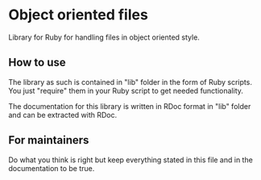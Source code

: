 Object oriented files
=====================

Library for Ruby for handling files in object oriented style.

How to use
----------

The library as such is contained in "lib" folder in the form of Ruby scripts. You just "require" them in your Ruby script to get needed functionality.

The documentation for this library is written in RDoc format in "lib" folder and can be extracted with RDoc.

For maintainers
---------------

Do what you think is right but keep everything stated in this file and in the documentation to be true.
